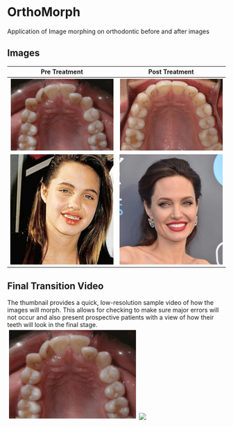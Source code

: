 # OrthoMorph
Application of Image morphing on orthodontic before and after images

## Images
Pre Treatment            |  Post Treatment
:-------------------------:|:-------------------------:
<img src="img/ortho_init.jpg" width="300">  | <img src="img/ortho_fin.jpg" width="300" > 
 <img src="facemorph/angie_init.jpg" width="300">  | <img src="facemorph/angie_fin.jpg" width="300"> 

## Final Transition Video
The thumbnail provides a quick, low-resolution sample video of how the images will morph. This allows for checking to make sure major errors will not occur and also present prospective patients with a view of how their teeth will look in the final stage.
</br>
 <img src="video/morph.gif" width="300">  <img src="facemorph/angiegif.gif" width="300"> 



